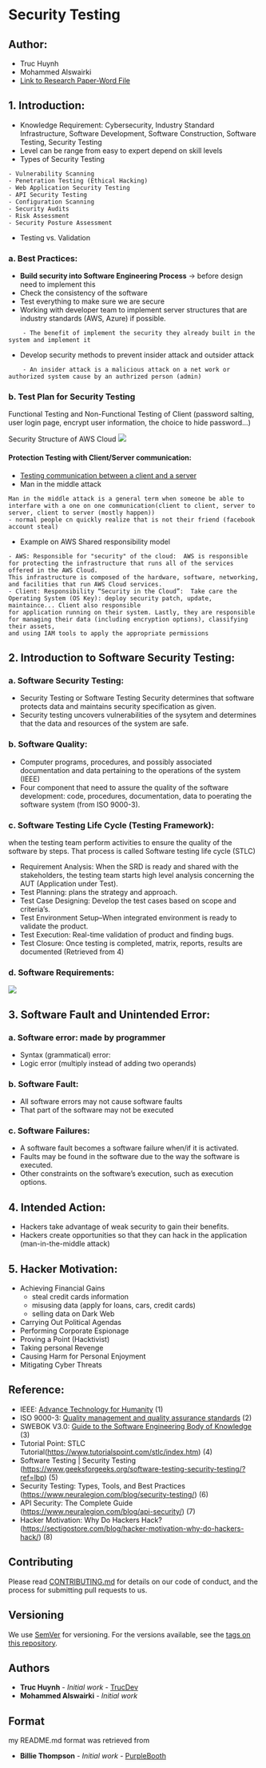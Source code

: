 # Security Testing

## Author:

- Truc Huynh
- Mohammed Alswairki
- [Link to Research Paper-Word File](https://ind657-my.sharepoint.com/:w:/g/personal/huyntl02_pfw_edu/EREQ8HZ5ZnpEmlgh66AqLR0Bc5Aj6R21wPnLuFMnwC4k5g?e=LA2CBC)

## 1. Introduction:

- Knowledge Requirement: Cybersecurity, Industry Standard Infrastructure, Software Development, Software Construction, Software Testing, Security Testing
- Level can be range from easy to expert depend on skill levels
- Types of Security Testing

```
- Vulnerability Scanning
- Penetration Testing (Ethical Hacking)
- Web Application Security Testing
- API Security Testing
- Configuration Scanning
- Security Audits
- Risk Assessment
- Security Posture Assessment
```

- Testing vs. Validation

### a. Best Practices:

- <b>Build security into Software Engineering Process</b> -> before design need to
implement this
- Check the consistency of the software
- Test everything to make sure we are secure
- Working with developer team to implement server structures that are industry standards (AWS, Azure) if possible.

```
	- The benefit of implement the security they already built in the system and implement it
```

- Develop security methods to prevent insider attack and outsider attack

```
	- An insider attack is a malicious attack on a net work or authorized system cause by an authrized person (admin)
```

### b. Test Plan for Security Testing

Functional Testing and Non-Functional Testing of Client (password salting, user login page, encrypt user information, the choice to hide password...)

Security Structure of AWS Cloud
<img src="images/aws-shared-security.JPG">

#### Protection Testing with Client/Server communication:
- [Testing communication between a client and a server](https://www.ibm.com/docs/en/ibm-mq/7.5?topic=installation-testing-communication-between-client-server)
- Man in the middle attack
```
Man in the middle attack is a general term when someone be able to interfare with a one on one communication(client to client, server to server, client to server (mostly happen))
- normal people cn quickly realize that is not their friend (facebook account steal)
```
- Example on AWS Shared responsibility model
```
- AWS: Responsible for "security" of the cloud:  AWS is responsible for protecting the infrastructure that runs all of the services offered in the AWS Cloud. 
This infrastructure is composed of the hardware, software, networking, and facilities that run AWS Cloud services.
- Client: Responsibility “Security in the Cloud”:  Take care the Operating System (OS Key): deploy security patch, update, maintaince... Client also responsible 
for application running on their system. Lastly, they are responsible for managing their data (including encryption options), classifying their assets, 
and using IAM tools to apply the appropriate permissions
```


## 2. Introduction to Software Security Testing:
### a. Software Security Testing:

- Security Testing or Software Testing Security determines that software protects data and maintains security specification as given.
- Security testing uncovers vulnerabilities of the sysytem and determines that the data and resources of the system are safe.

### b. Software Quality:

- Computer programs, procedures, and possibly associated documentation and data pertaining to the operations of the system (IEEE)
- Four component that need to assure the quality of the software development: code, procedures, documentation, data to poerating the software system (from ISO 9000-3).

### c. Software Testing Life Cycle (Testing Framework):

when the testing team perform activities to ensure the quality of the software by steps. That process is called Software testing life cycle (STLC)
- Requirement Analysis: When the SRD is ready and shared with the stakeholders, the testing team starts high level analysis concerning the AUT (Application under Test).
- Test Planning: plans the strategy and approach.
- Test Case Designing: Develop the test cases based on scope and criteria’s.
- Test Environment Setup–When integrated environment is ready to validate the product.
- Test Execution: Real-time validation of product and finding bugs.
- Test Closure: Once testing is completed, matrix, reports, results are documented
(Retrieved from 4)

### d. Software Requirements:

<img src="images/software-requirements.JPG">


## 3. Software Fault and Unintended Error:
### a. Software error: made by programmer
- Syntax (grammatical) error:
- Logic error (multiply instead of adding two operands)

### b. Software Fault:
- All software errors may not cause software faults
- That part of the software may not be executed

### c. Software Failures:
- A software fault becomes a software failure when/if it is activated.
- Faults may be found in the software due to the way the software is executed.
- Other constraints on the software’s execution, such as execution options.

## 4. Intended Action:
- Hackers take advantage of weak security to gain their benefits.
- Hackers create opportunities so that they can hack in the application (man-in-the-middle attack)

## 5. Hacker Motivation:
- Achieving Financial Gains
  - steal credit cards information
  - misusing data (apply for loans, cars, credit cards)
  - selling data on Dark Web
- Carrying Out Political Agendas
- Performing Corporate Espionage
- Proving a Point (Hacktivist)
- Taking personal Revenge
- Causing Harm for Personal Enjoyment
- Mitigating Cyber Threats

## Reference:
- IEEE: [Advance Technology for Humanity](https://www.ieee.org/) (1)
- ISO 9000-3: [Quality management and quality assurance standards](https://www.iso.org/standard/26364.html) (2)
- SWEBOK V3.0: [Guide to the Software Engineering Body of Knowledge](https://ieeecs-media.computer.org/media/education/swebok/swebok-v3.pdf) (3)
- Tutorial Point: STLC Tutorial(https://www.tutorialspoint.com/stlc/index.htm) (4)
- Software Testing | Security Testing (https://www.geeksforgeeks.org/software-testing-security-testing/?ref=lbp) (5)
- Security Testing: Types, Tools, and Best Practices (https://www.neuralegion.com/blog/security-testing/) (6)
- API Security: The Complete Guide (https://www.neuralegion.com/blog/api-security/) (7)
- Hacker Motivation: Why Do Hackers Hack? (https://sectigostore.com/blog/hacker-motivation-why-do-hackers-hack/) (8)

## Contributing
Please read [CONTRIBUTING.md](CONTRIBUTING.md) for details on our code of conduct, and the process for submitting pull requests to us.
## Versioning
We use [SemVer](http://semver.org/) for versioning. For the versions available, see the [tags on this repository]().
## Authors
* **Truc Huynh** - *Initial work* - [TrucDev](https://github.com/jackyhuynh)
* **Mohammed Alswairki** - *Initial work*
## Format
my README.md format was retrieved from
* **Billie Thompson** - *Initial work* - [PurpleBooth](https://github.com/PurpleBooth)

